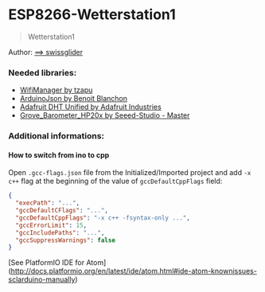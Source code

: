 



# ESP8266-Wetterstation1
> Wetterstation1

Author: [==> swissglider](https://github.com/swissglider)



### Needed libraries:
- [WifiManager by tzapu](https://github.com/tzapu/WiFiManager.git)
- [ArduinoJson by Benoit Blanchon](https://github.com/bblanchon/ArduinoJson.git)
- [Adafruit DHT Unified by Adafruit Industries](https://github.com/adafruit/Adafruit_DHT_Unified.git)
- [Grove_Barometer_HP20x by Seeed-Studio - Master](https://github.com/Seeed-Studio/Grove_Barometer_HP20x/archive/master.zip)

### Additional informations:
#### How to switch from ino to cpp
Open `.gcc-flags.json` file from the Initialized/Imported project and add `-x c++` flag at the beginning of the value of `gccDefaultCppFlags` field:
```json
{
  "execPath": "...",
  "gccDefaultCFlags": "...",
  "gccDefaultCppFlags": "-x c++ -fsyntax-only ...",
  "gccErrorLimit": 15,
  "gccIncludePaths": "...",
  "gccSuppressWarnings": false
}
```

[See PlatformIO IDE for Atom] (http://docs.platformio.org/en/latest/ide/atom.html#ide-atom-knownissues-sclarduino-manually)
